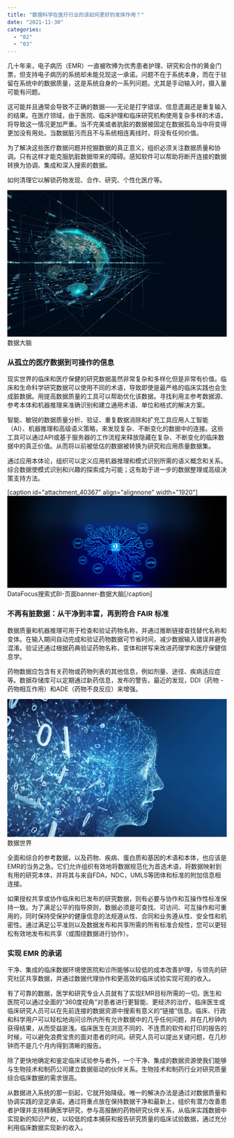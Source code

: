 ```yaml
---
title: "数据科学在医疗行业的该如何更好的发挥作用？"
date: "2021-11-30"
categories: 
  - "02"
  - "03"
---
```


几十年来，电子病历（EMR）一直被吹捧为优秀患者护理、研究和合作的黄金门票，但支持电子病历的系统却未能兑现这一承诺。问题不在于系统本身，而在于驻留在系统中的数据质量，这是系统自身的一系列问题。尤其是手动输入时，摄入量可能有问题。

这可能并且通常会导致不正确的数据——无论是打字错误、信息遗漏还是重复输入的结果。在医疗领域，由于医院、临床护理和临床研究机构使用复杂多样的术语，将导致这一情况更加严重。当不完美或者肮脏的数据被固定在数据孤岛当中将变得更加没有用处。当数据脏污而且不与系统相连离线时，将没有任何价值。

为了解决这些医疗数据问题并挖掘数据的真正意义，组织必须关注数据质量和协调。只有这样才能克服肮脏数据带来的障碍。感知软件可以帮助将断开连接的数据转换为协调、集成和深入搜索的数据。

如何清理它以解锁药物发现、合作、研究、个性化医疗等。

![数据分析](images/r695d9113a971f5c458ce9999c59c7a5b.jpeg)数据大脑

### 从孤立的医疗数据到可操作的信息‍

现实世界的临床和医疗保健的研究数据虽然非常复杂和多样化但是非常有价值。临床和生命科学研究数据可以使用不同的术语，导致即使是最严格的临床实践也会生成脏数据。用提高数据质量的工具可以帮助优化该数据。寻找利用主参考数据源、参考本体和机器推理来准确识别和建立通用术语、单位和格式的解决方案。

智能、敏锐的数据质量分析、验证、重复数据消除和扩充工具应用人工智能 （AI）、机器推理和高级语义策略，来发现复杂、不断变化的数据中的连接。这些工具可以通过API或基于服务器的工作流程来释放隐藏在复杂、不断变化的临床数据中的真正价值。从而将以前被低估的数据被转换为研究和应用质量数据集。

通过应用本体论，组织可以定义应用机器推理和模式识别所需的语义概念和关系。综合数据使模式识别和兴趣的探索成为可能；这有助于进一步的数据整理或高级决策支持方法。

\[caption id="attachment\_40367" align="alignnone" width="1920"\]![DataFocus搜索式BI-页面banner-数据大脑](images/解决方案页面2_02-1副本.jpg) DataFocus搜索式BI-页面banner-数据大脑\[/caption\]

### 不再有脏数据：从干净到丰富，再到符合 FAIR 标准‍

数据质量和机器推理可用于检查和验证药物名称，并通过推断链接查找替代名称和变体。在输入期间自动完成和验证药物数据可节省时间，减少数据输入错误并避免混淆。验证还通过根据药典验证药物名称，变体和拼写来改进药理学和医疗保健信息学。

药物数据应包含有关药物或药物列表的其他信息，例如剂量、途径、疾病适应症等。数据存储库可以定期通过新药信息，发布的警告，最近的发现，DDI（药物 - 药物相互作用）和ADE（药物不良反应）来增强。

![](images/word-image-19.png)数据世界

全面和综合的参考数据，以及药物、疾病、蛋白质和基因的术语和本体，也应该是EMR的当务之急。它们允许组织有效地将数据规范化为首选术语，将数据映射到有用的研究本体，并将其与来自FDA，NDC，UMLS等团体和标准的附加信息相连接。

如果授权共享或协作临床和已发布的研究数据，则有必要与协作和互操作性标准保持一致。为了满足公平的指导原则，数据必须是可查找、可访问、可互操作和可重用的，同时保持受保护的健康信息的法规遵从性、合同和业务遵从性、安全性和机密性。通过满足公平准则以及数据发布和共享所需的所有标准合规性，您可以更轻松有效地发布和共享（或围绕数据进行协作）。

### 实现 EMR 的承诺‍

干净、集成的临床数据环境使医院和诊所能够以较低的成本改善护理，与领先的研究社区共享数据，并通过数据代理协作和更高效的临床试验实现可观的收入。

有了可靠的数据，医学和研究专业人员就有了实现EMR目标所需的一切。医生和医院可以通过全面的“360度视角”对患者进行更智能、更经济的治疗。临床医生或临床研究人员可以在先前连接的数据资源中搜索有意义的“链接”信息。临床、行政和科学用户可以轻松地询问诊所内所有允许数据中的几乎任何问题，并在几秒钟内获得结果，从而受益匪浅。临床医生在浏览不同的、不连贯的软件和打印的报告的时候，可以避免浪费宝贵的面对患者的时间。研究人员可以提出关键问题，在几秒钟而不是几个月内得到清晰的报告。

除了更快地确定和鉴定临床试验参与者外，一个干净、集成的数据资源使我们能够与生物技术和制药公司建立数据驱动的伙伴关系。生物技术和制药行业对研究质量综合临床数据的需求很高。

从数据进入系统的那一刻起，它就开始降级。唯一的解决办法是通过对数据质量和协调实践的坚定承诺。通过将重点放在保持数据干净和最新上，组织有潜力改善患者护理并支持精确医学研究，参与高报酬的药物研究伙伴关系，从临床实践数据中实现新的知识产权，以较低的成本捕获和报告研究质量的临床试验数据，通过充分利用临床数据实现新的收入。
